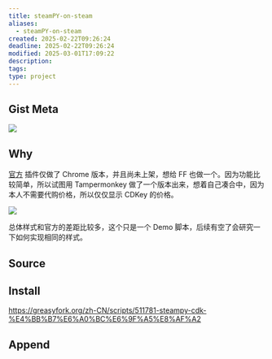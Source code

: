 ```yaml
---
title: steamPY-on-steam
aliases:
  - steamPY-on-steam
created: 2025-02-22T09:26:24
deadline: 2025-02-22T09:26:24
modified: 2025-03-01T17:09:22
description: 
tags: 
type: project
---
```


## Gist Meta

[![](https://github-readme-stats.vercel.app/api/gist?id=6274ba9e9413e9668703028600683237&bg_color=00000000)](https://gist.github.com/bGZo/6274ba9e9413e9668703028600683237)

## Why

[官方](https://download.steampy.com/PY%E6%8F%92%E4%BB%B6%E5%92%8C%E5%AE%89%E8%A3%85%E4%BD%BF%E7%94%A8%E6%95%99%E7%A8%8B.zip) 插件仅做了 Chrome 版本，并且尚未上架，想给 FF 也做一个。因为功能比较简单，所以试图用 Tampermonkey 做了一个版本出来，想着自己凑合中，因为本人不需要代购价格，所以仅仅显示 CDKey 的价格。

![](https://raw.githack.com/bGZo/assets/dev/2024/20241007233008.png)

总体样式和官方的差距比较多，这个只是一个 Demo 脚本，后续有空了会研究一下如何实现相同的样式。

## Source

<script src="https://gist.github.com/bGZo/6274ba9e9413e9668703028600683237.js"></script>

## Install

<https://greasyfork.org/zh-CN/scripts/511781-steampy-cdk-%E4%BB%B7%E6%A0%BC%E6%9F%A5%E8%AF%A2>

## Append

<script async src="https://telegram.org/js/telegram-widget.js?22" data-telegram-post="imbGZo/43" data-width="100%"></script>
